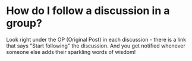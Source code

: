 # How do I follow a discussion in a group?

Look right under the OP (Original Post) in each discussion - there is a link that says "Start following" the discussion. And you get notified whenever someone else adds their sparkling words of wisdom!
